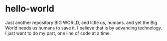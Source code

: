 # hello-world
Just another repository
BIG WORLD, and little us, humans.
and yet the Big World needs us humans to save it. I believe that is by advancing technology. I just want to do my part, one line of code at a time. 
